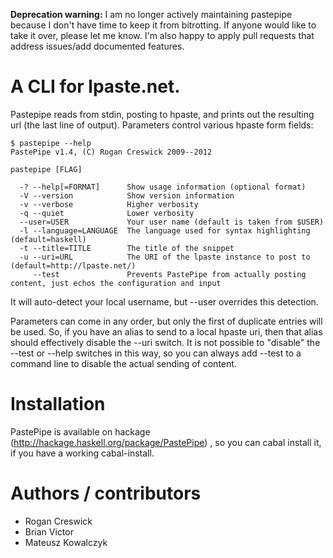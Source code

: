 **Deprecation warning:** I am no longer actively maintaining pastepipe because I don't have time to keep it from bitrotting.  If anyone would like to take it over, please let me know. I'm also happy to apply pull requests that address issues/add documented features.

# A CLI for lpaste.net.

Pastepipe reads from stdin, posting to hpaste, and prints out the resulting url (the last line of output). Parameters control various hpaste form fields:

```
$ pastepipe --help
PastePipe v1.4, (C) Rogan Creswick 2009--2012

pastepipe [FLAG]

  -? --help[=FORMAT]      Show usage information (optional format)
  -V --version            Show version information
  -v --verbose            Higher verbosity
  -q --quiet              Lower verbosity
  --user=USER             Your user name (default is taken from $USER)
  -l --language=LANGUAGE  The language used for syntax highlighting (default=haskell)
  -t --title=TITLE        The title of the snippet
  -u --uri=URL            The URI of the lpaste instance to post to (default=http://lpaste.net/)
     --test               Prevents PastePipe from actually posting content, just echos the configuration and input
```

It will auto-detect your local username, but --user overrides this detection.

Parameters can come in any order, but only the first of duplicate entries will be used. So, if you have an alias to send to a local hpaste uri, then that alias should effectively disable the --uri switch. It is not possible to "disable" the --test or --help switches in this way, so you can always add --test to a command line to disable the actual sending of content.

# Installation

PastePipe is available on hackage (http://hackage.haskell.org/package/PastePipe) , so you can cabal install it, if you have a working cabal-install.

# Authors / contributors

 - Rogan Creswick
 - Brian Victor
 - Mateusz Kowalczyk
